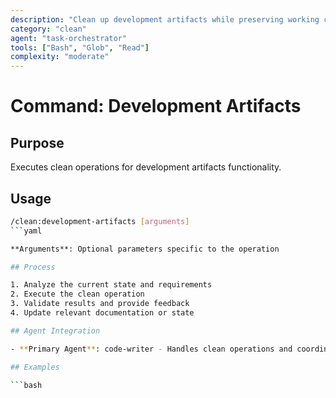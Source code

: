 ```yaml
---
description: "Clean up development artifacts while preserving working code"
category: "clean"
agent: "task-orchestrator"
tools: ["Bash", "Glob", "Read"]
complexity: "moderate"
---
```


# Command: Development Artifacts

## Purpose

Executes clean operations for development artifacts functionality.

## Usage

```bash
/clean:development-artifacts [arguments]
```yaml

**Arguments**: Optional parameters specific to the operation

## Process

1. Analyze the current state and requirements
2. Execute the clean operation
3. Validate results and provide feedback
4. Update relevant documentation or state

## Agent Integration

- **Primary Agent**: code-writer - Handles clean operations and coordination

## Examples

```bash
